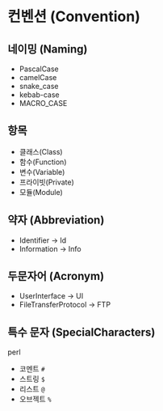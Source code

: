# 컨벤션 (Convention)

## 네이밍 (Naming)

* PascalCase
* camelCase
* snake_case
* kebab-case
* MACRO_CASE

## 항목

* 클래스(Class)
* 함수(Function)
* 변수(Variable)
* 프라이빗(Private)
* 모듈(Module)

## 약자 (Abbreviation)

* Identifier -> Id
* Information -> Info

## 두문자어 (Acronym)

* UserInterface -> UI
* FileTransferProtocol -> FTP

## 특수 문자 (SpecialCharacters)

perl

* 코멘트 `#`
* 스트링 `$`
* 리스트 `@`
* 오브젝트 `%`